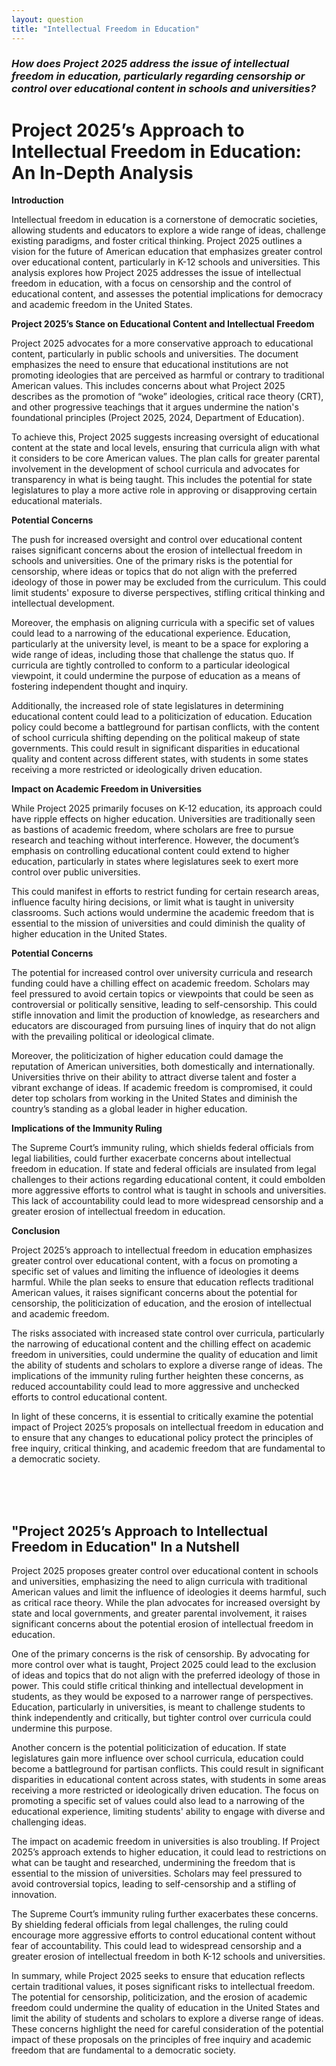 ```yaml
---
layout: question
title: "Intellectual Freedom in Education"
---
```


### *How does Project 2025 address the issue of intellectual freedom in education, particularly regarding censorship or control over educational content in schools and universities?*


# Project 2025’s Approach to Intellectual Freedom in Education: An In-Depth Analysis

**Introduction**

Intellectual freedom in education is a cornerstone of democratic societies, allowing students and educators to explore a wide range of ideas, challenge existing paradigms, and foster critical thinking. Project 2025 outlines a vision for the future of American education that emphasizes greater control over educational content, particularly in K-12 schools and universities. This analysis explores how Project 2025 addresses the issue of intellectual freedom in education, with a focus on censorship and the control of educational content, and assesses the potential implications for democracy and academic freedom in the United States.

**Project 2025’s Stance on Educational Content and Intellectual Freedom**

Project 2025 advocates for a more conservative approach to educational content, particularly in public schools and universities. The document emphasizes the need to ensure that educational institutions are not promoting ideologies that are perceived as harmful or contrary to traditional American values. This includes concerns about what Project 2025 describes as the promotion of “woke” ideologies, critical race theory (CRT), and other progressive teachings that it argues undermine the nation's foundational principles (Project 2025, 2024, Department of Education).

To achieve this, Project 2025 suggests increasing oversight of educational content at the state and local levels, ensuring that curricula align with what it considers to be core American values. The plan calls for greater parental involvement in the development of school curricula and advocates for transparency in what is being taught. This includes the potential for state legislatures to play a more active role in approving or disapproving certain educational materials.

**Potential Concerns**

The push for increased oversight and control over educational content raises significant concerns about the erosion of intellectual freedom in schools and universities. One of the primary risks is the potential for censorship, where ideas or topics that do not align with the preferred ideology of those in power may be excluded from the curriculum. This could limit students' exposure to diverse perspectives, stifling critical thinking and intellectual development.

Moreover, the emphasis on aligning curricula with a specific set of values could lead to a narrowing of the educational experience. Education, particularly at the university level, is meant to be a space for exploring a wide range of ideas, including those that challenge the status quo. If curricula are tightly controlled to conform to a particular ideological viewpoint, it could undermine the purpose of education as a means of fostering independent thought and inquiry.

Additionally, the increased role of state legislatures in determining educational content could lead to a politicization of education. Education policy could become a battleground for partisan conflicts, with the content of school curricula shifting depending on the political makeup of state governments. This could result in significant disparities in educational quality and content across different states, with students in some states receiving a more restricted or ideologically driven education.

**Impact on Academic Freedom in Universities**

While Project 2025 primarily focuses on K-12 education, its approach could have ripple effects on higher education. Universities are traditionally seen as bastions of academic freedom, where scholars are free to pursue research and teaching without interference. However, the document’s emphasis on controlling educational content could extend to higher education, particularly in states where legislatures seek to exert more control over public universities.

This could manifest in efforts to restrict funding for certain research areas, influence faculty hiring decisions, or limit what is taught in university classrooms. Such actions would undermine the academic freedom that is essential to the mission of universities and could diminish the quality of higher education in the United States.

**Potential Concerns**

The potential for increased control over university curricula and research funding could have a chilling effect on academic freedom. Scholars may feel pressured to avoid certain topics or viewpoints that could be seen as controversial or politically sensitive, leading to self-censorship. This could stifle innovation and limit the production of knowledge, as researchers and educators are discouraged from pursuing lines of inquiry that do not align with the prevailing political or ideological climate.

Moreover, the politicization of higher education could damage the reputation of American universities, both domestically and internationally. Universities thrive on their ability to attract diverse talent and foster a vibrant exchange of ideas. If academic freedom is compromised, it could deter top scholars from working in the United States and diminish the country’s standing as a global leader in higher education.

**Implications of the Immunity Ruling**

The Supreme Court’s immunity ruling, which shields federal officials from legal liabilities, could further exacerbate concerns about intellectual freedom in education. If state and federal officials are insulated from legal challenges to their actions regarding educational content, it could embolden more aggressive efforts to control what is taught in schools and universities. This lack of accountability could lead to more widespread censorship and a greater erosion of intellectual freedom in education.

**Conclusion**

Project 2025’s approach to intellectual freedom in education emphasizes greater control over educational content, with a focus on promoting a specific set of values and limiting the influence of ideologies it deems harmful. While the plan seeks to ensure that education reflects traditional American values, it raises significant concerns about the potential for censorship, the politicization of education, and the erosion of intellectual and academic freedom.

The risks associated with increased state control over curricula, particularly the narrowing of educational content and the chilling effect on academic freedom in universities, could undermine the quality of education and limit the ability of students and scholars to explore a diverse range of ideas. The implications of the immunity ruling further heighten these concerns, as reduced accountability could lead to more aggressive and unchecked efforts to control educational content.

In light of these concerns, it is essential to critically examine the potential impact of Project 2025’s proposals on intellectual freedom in education and to ensure that any changes to educational policy protect the principles of free inquiry, critical thinking, and academic freedom that are fundamental to a democratic society.

<br><br><br>

## <span id="nutshell">"Project 2025’s Approach to Intellectual Freedom in Education" In a Nutshell</span>

Project 2025 proposes greater control over educational content in schools and universities, emphasizing the need to align curricula with traditional American values and limit the influence of ideologies it deems harmful, such as critical race theory. While the plan advocates for increased oversight by state and local governments, and greater parental involvement, it raises significant concerns about the potential erosion of intellectual freedom in education.

One of the primary concerns is the risk of censorship. By advocating for more control over what is taught, Project 2025 could lead to the exclusion of ideas and topics that do not align with the preferred ideology of those in power. This could stifle critical thinking and intellectual development in students, as they would be exposed to a narrower range of perspectives. Education, particularly in universities, is meant to challenge students to think independently and critically, but tighter control over curricula could undermine this purpose.

Another concern is the potential politicization of education. If state legislatures gain more influence over school curricula, education could become a battleground for partisan conflicts. This could result in significant disparities in educational content across states, with students in some areas receiving a more restricted or ideologically driven education. The focus on promoting a specific set of values could also lead to a narrowing of the educational experience, limiting students' ability to engage with diverse and challenging ideas.

The impact on academic freedom in universities is also troubling. If Project 2025’s approach extends to higher education, it could lead to restrictions on what can be taught and researched, undermining the freedom that is essential to the mission of universities. Scholars may feel pressured to avoid controversial topics, leading to self-censorship and a stifling of innovation.

The Supreme Court’s immunity ruling further exacerbates these concerns. By shielding federal officials from legal challenges, the ruling could encourage more aggressive efforts to control educational content without fear of accountability. This could lead to widespread censorship and a greater erosion of intellectual freedom in both K-12 schools and universities.

In summary, while Project 2025 seeks to ensure that education reflects certain traditional values, it poses significant risks to intellectual freedom. The potential for censorship, politicization, and the erosion of academic freedom could undermine the quality of education in the United States and limit the ability of students and scholars to explore a diverse range of ideas. These concerns highlight the need for careful consideration of the potential impact of these proposals on the principles of free inquiry and academic freedom that are fundamental to a democratic society.
